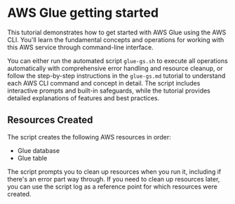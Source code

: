 # AWS Glue getting started

This tutorial demonstrates how to get started with AWS Glue using the AWS CLI. You'll learn the fundamental concepts and operations for working with this AWS service through command-line interface.

You can either run the automated script `glue-gs.sh` to execute all operations automatically with comprehensive error handling and resource cleanup, or follow the step-by-step instructions in the `glue-gs.md` tutorial to understand each AWS CLI command and concept in detail. The script includes interactive prompts and built-in safeguards, while the tutorial provides detailed explanations of features and best practices.

## Resources Created

The script creates the following AWS resources in order:

- Glue database
- Glue table

The script prompts you to clean up resources when you run it, including if there's an error part way through. If you need to clean up resources later, you can use the script log as a reference point for which resources were created.